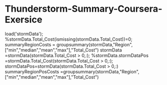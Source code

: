 # Thunderstorm-Summary-Coursera-Exersice
load('stormData'); 
%stormData.Total_Cost(ismissing(stormData.Total_Cost))=0;
summaryRegionCosts = groupsummary(stormData,"Region",["min","median","mean","max"],"Total_Cost")
stormData =stormData(stormData.Total_Cost > 0,:);
%stormData.stormDataPos =stormData.Total_Cost(stormData.Total_Cost > 0,:);
stormDataPos=stormData(stormData.Total_Cost > 0,:)
summaryRegionPosCosts =groupsummary(stormData,"Region",["min","median","mean","max"],"Total_Cost")


